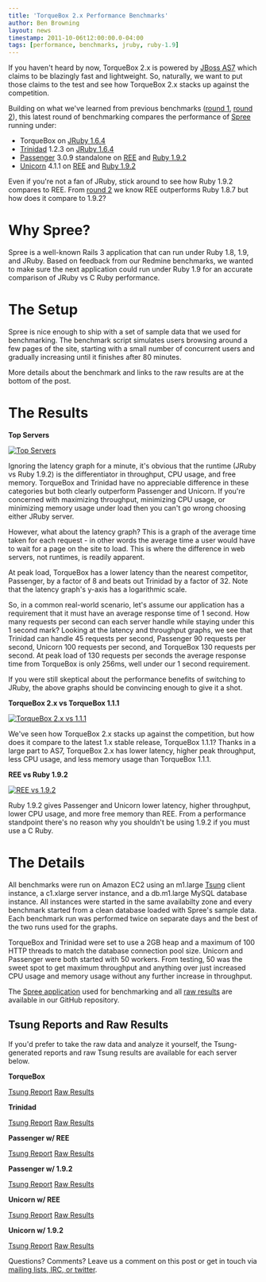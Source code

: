 ```yaml
---
title: 'TorqueBox 2.x Performance Benchmarks'
author: Ben Browning
layout: news
timestamp: 2011-10-06t12:00:00.0-04:00
tags: [performance, benchmarks, jruby, ruby-1.9]
---
```


[as7]: http://www.jboss.org/as7
[round1]: /news/2011/02/23/benchmarking-torquebox/
[round2]: /news/2011/03/14/benchmarking-torquebox-round2/
[spree]: http://spreecommerce.com/
[trinidad]: https://github.com/trinidad/trinidad
[passenger]: http://www.modrails.com/
[unicorn]: http://unicorn.bogomips.org/
[jruby]: http://jruby.org/
[ree]: http://www.rubyenterpriseedition.com/
[ruby19]: http://www.ruby-lang.org/
[tsung]: http://tsung.erlang-projects.org/
[application]: https://github.com/torquebox/speedmetal/tree/2011-10-06/apps/rails3/spree
[raw_results]: https://github.com/torquebox/speedmetal/tree/2011-10-06/results/rails3/spree
[torquebox_tsung]: http://dist.torquebox.org/benchmarks-round-3/torquebox-2.x/report.html
[torquebox_raw]: https://github.com/torquebox/speedmetal/tree/2011-10-06/results/rails3/spree/torquebox-2.x/20110930-15:21
[trinidad_tsung]: http://dist.torquebox.org/benchmarks-round-3/trinidad/report.html
[trinidad_raw]: https://github.com/torquebox/speedmetal/tree/2011-10-06/results/rails3/spree/trinidad/20111005-16:59
[passenger_ree_tsung]: http://dist.torquebox.org/benchmarks-round-3/passenger_ree/report.html
[passenger_ree_raw]: https://github.com/torquebox/speedmetal/tree/2011-10-06/results/rails3/spree/passenger_ree/20110930-15:41
[passenger_19_tsung]: http://dist.torquebox.org/benchmarks-round-3/passenger_19/report.html
[passenger_19_raw]: https://github.com/torquebox/speedmetal/tree/2011-10-06/results/rails3/spree/passenger_19/20110930-17:32
[unicorn_ree_tsung]: http://dist.torquebox.org/benchmarks-round-3/unicorn_ree/report.html
[unicorn_ree_raw]: https://github.com/torquebox/speedmetal/tree/2011-10-06/results/rails3/spree/unicorn_ree/20111003-12:40
[unicorn_19_tsung]: http://dist.torquebox.org/benchmarks-round-3/unicorn_19/report.html
[unicorn_19_raw]: https://github.com/torquebox/speedmetal/tree/2011-10-06/results/rails3/spree/unicorn_19/20111003-12:40
[contact_us]: /community

If you haven't heard by now, TorqueBox 2.x is powered by [JBoss
AS7][as7] which claims to be blazingly fast and lightweight. So,
naturally, we want to put those claims to the test and see how
TorqueBox 2.x stacks up against the competition.

Building on what we've learned from previous benchmarks ([round
1][round1], [round 2][round2]), this latest round of benchmarking
compares the performance of [Spree][spree] running under:

* TorqueBox on [JRuby 1.6.4][jruby]
* [Trinidad][] 1.2.3 on [JRuby 1.6.4][jruby]
* [Passenger][] 3.0.9 standalone on [REE][] and [Ruby 1.9.2][ruby19]
* [Unicorn][] 4.1.1 on [REE][] and [Ruby 1.9.2][ruby19]

Even if you're not a fan of JRuby, stick around to see how Ruby 1.9.2
compares to REE. From [round 2][round2] we know REE outperforms Ruby
1.8.7 but how does it compare to 1.9.2?

# Why Spree?

Spree is a well-known Rails 3 application that can run under Ruby 1.8,
1.9, and JRuby. Based on feedback from our Redmine benchmarks, we
wanted to make sure the next application could run under Ruby 1.9 for
an accurate comparison of JRuby vs C Ruby performance.

# The Setup

Spree is nice enough to ship with a set of sample data that we used
for benchmarking. The benchmark script simulates users browsing around
a few pages of the site, starting with a small number of concurrent
users and gradually increasing until it finishes after 80 minutes.

More details about the benchmark and links to the raw results are at
the bottom of the post.

# The Results

**Top Servers**

[<img src="/images/benchmarks/round3/compare_top_thumb.png" alt="Top Servers"/>](/images/benchmarks/round3/compare_top.png)

Ignoring the latency graph for a minute, it's obvious that the runtime
(JRuby vs Ruby 1.9.2) is the differentiator in throughput, CPU usage,
and free memory. TorqueBox and Trinidad have no appreciable difference
in these categories but both clearly outperform Passenger and
Unicorn. If you're concerned with maximizing throughput, minimizing
CPU usage, or minimizing memory usage under load then you can't go
wrong choosing either JRuby server.

However, what about the latency graph? This is a graph of the average
time taken for each request - in other words the average time a user
would have to wait for a page on the site to load. This is where the
difference in web servers, not runtimes, is readily apparent.

At peak load, TorqueBox has a lower latency than the nearest
competitor, Passenger, by a factor of 8 and beats out Trinidad by a
factor of 32. Note that the latency graph's y-axis has a logarithmic
scale.

So, in a common real-world scenario, let's assume our application has
a requirement that it must have an average response time of 1
second. How many requests per second can each server handle while
staying under this 1 second mark? Looking at the latency and
throughput graphs, we see that Trinidad can handle 45 requests per
second, Passenger 90 requests per second, Unicorn 100 requests per
second, and TorqueBox 130 requests per second. At peak load of 130
requests per seconds the average response time from TorqueBox is only
256ms, well under our 1 second requirement.

If you were still skeptical about the performance benefits of
switching to JRuby, the above graphs should be convincing enough to
give it a shot.

**TorqueBox 2.x vs TorqueBox 1.1.1**

[<img src="/images/benchmarks/round3/compare_torquebox_thumb.png" alt="TorqueBox 2.x vs 1.1.1"/>](/images/benchmarks/round3/compare_torquebox.png)

We've seen how TorqueBox 2.x stacks up against the competition, but
how does it compare to the latest 1.x stable release, TorqueBox 1.1.1?
Thanks in a large part to AS7, TorqueBox 2.x has lower latency, higher
peak throughput, less CPU usage, and less memory usage than TorqueBox
1.1.1.

**REE vs Ruby 1.9.2**

[<img src="/images/benchmarks/round3/compare_ree_19_thumb.png" alt="REE vs 1.9.2"/>](/images/benchmarks/round3/compare_ree_19.png)

Ruby 1.9.2 gives Passenger and Unicorn lower latency, higher
throughput, lower CPU usage, and more free memory than REE. From a
performance standpoint there's no reason why you shouldn't be using
1.9.2 if you must use a C Ruby.

# The Details

All benchmarks were run on Amazon EC2 using an m1.large [Tsung][tsung]
client instance, a c1.xlarge server instance, and a db.m1.large MySQL
database instance. All instances were started in the same availabilty
zone and every benchmark started from a clean database loaded with
Spree's sample data. Each benchmark run was performed twice on
separate days and the best of the two runs used for the graphs.

TorqueBox and Trinidad were set to use a 2GB heap and a maximum of 100
HTTP threads to match the database connection pool size. Unicorn and
Passenger were both started with 50 workers. From testing, 50 was the
sweet spot to get maximum throughput and anything over just increased
CPU usage and memory usage without any further increase in throughput.

The [Spree application][application] used for benchmarking and all
[raw results][raw_results] are available in our GitHub repository.

## Tsung Reports and Raw Results

If you'd prefer to take the raw data and analyze it yourself, the
Tsung-generated reports and raw Tsung results are available for each
server below.

**TorqueBox**

[Tsung Report][torquebox_tsung]
[Raw Results][torquebox_raw]

**Trinidad**

[Tsung Report][trinidad_tsung]
[Raw Results][trinidad_raw]

**Passenger w/ REE**

[Tsung Report][passenger_ree_tsung]
[Raw Results][passenger_ree_raw]

**Passenger w/ 1.9.2**

[Tsung Report][passenger_19_tsung]
[Raw Results][passenger_19_raw]

**Unicorn w/ REE**

[Tsung Report][unicorn_ree_tsung]
[Raw Results][unicorn_ree_raw]

**Unicorn w/ 1.9.2**

[Tsung Report][unicorn_19_tsung]
[Raw Results][unicorn_19_raw]

Questions? Comments? Leave us a comment on this post or get in touch
via [mailing lists, IRC, or twitter][contact_us].
